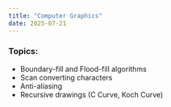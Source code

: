 ```yaml
---
title: "Computer Graphics"
date: 2025-07-21
---
```


### Topics:
- Boundary-fill and Flood-fill algorithms
- Scan converting characters
- Anti-aliasing
- Recursive drawings (C Curve, Koch Curve)

